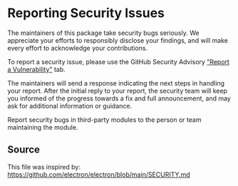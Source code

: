 # Reporting Security Issues

The maintainers of this package take security bugs seriously. We appreciate your efforts to responsibly
disclose your findings, and will make every effort to acknowledge your contributions.

To report a security issue, please use the GitHub Security
Advisory ["Report a Vulnerability"](https://github.com/ambient-innovation/ambient-toolbox/security/advisories/new) 
tab.

The maintainers will send a response indicating the next steps in handling your report. After the initial reply to
your report, the security team will keep you informed of the progress towards a fix and full announcement, and may ask
for additional information or guidance.

Report security bugs in third-party modules to the person or team maintaining the module.

## Source

This file was inspired by: https://github.com/electron/electron/blob/main/SECURITY.md
